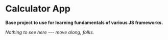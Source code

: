 # Calculator App

**Base project to use for learning fundamentals of various JS frameworks.**

_Nothing to see here --- move along, folks._
  